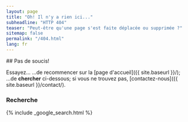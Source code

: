 ```yaml
---
layout: page
title: "Oh! Il n'y a rien ici..."
subheadline: "HTTP 404"
teaser: "Peut-être qu'une page s'est faite déplacée ou supprimée ?"
sitemap: false
permalink: "/404.html"
lang: fr
---
```


<div id="fr-404">
  ## Pas de soucis!

Essayez...
...de recommencer sur la [page d'accueil]({{ site.baseurl }}/);
...de **chercher** ci-dessous;
si vous ne trouvez pas, [contactez-nous]({{ site.baseurl }}/contact/).

### Recherche

{% include _google_search.html %}

</div>

<div id="en-404" style="display:none;">
  ## No problem!

Try...
...to start over on the [home page]({{ site.baseurl }}/en/);
...to **search** below;
if you can't find it, [ask about it]({{ site.baseurl }}/en/contact/).

### Search

{% include _google_search.html %}

</div>

<script>
(function() {
  // If the user is in the /en/ section, show English, otherwise show French
  if (window.location.pathname.startsWith('/en/')) {
    document.getElementById('fr-404').style.display = 'none';
    document.getElementById('en-404').style.display = '';
    // Change the page <title>
    document.title = "Oops! Nothing here...";
    // Change the subheadline if it exists
    var subheadline = document.querySelector('.subheadline');
    if (subheadline) {
      subheadline.textContent = "HTTP 404";
    }
    // Change the teaser if it exists
    var teaser = document.querySelector('.teaser');
    if (teaser) {
      teaser.textContent = "Maybe the webpage was moved or deleted; or did you maybe mistype the link?";
    }
    // Change the main <h1> title if it exists
    var h1 = document.querySelector('div[itemprop="name"] h1');
    if (h1) {
      h1.textContent = "Oops! Nothing here...";
    }
  }
})();
</script>
